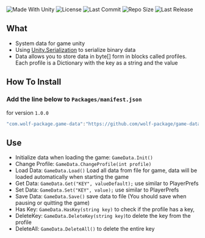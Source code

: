 <p align="left">
  <a>
    <img alt="Made With Unity" src="https://img.shields.io/badge/made%20with-Unity-57b9d3.svg?logo=Unity">
  </a>
  <a>
    <img alt="License" src="https://img.shields.io/github/license/wolf-package/game-data-unity?logo=github">
  </a>
  <a>
    <img alt="Last Commit" src="https://img.shields.io/github/last-commit/wolf-package/game-data-unity?logo=Mapbox&color=orange">
  </a>
  <a>
    <img alt="Repo Size" src="https://img.shields.io/github/repo-size/wolf-package/game-data-unity?logo=VirtualBox">
  </a>
  <a>
    <img alt="Last Release" src="https://img.shields.io/github/v/release/wolf-package/game-data-unity?include_prereleases&logo=Dropbox&color=yellow">
  </a>
</p>

## What
- System data for game unity
- Using [Unity.Serialization](https://docs.unity3d.com/Packages/com.unity.serialization@3.1/manual/index.html) to serialize binary data
- Data allows you to store data in byte[] form in blocks called profiles. Each profile is a Dictionary with the key as a string and the value
## How To Install
### Add the line below to `Packages/manifest.json`

for version `1.0.0`
```csharp
"com.wolf-package.game-data":"https://github.com/wolf-package/game-data-unity.git#1.0.0",
```
## Use

- Initialize data when loading the game: `GameData.Init()`
- Change Profile: `GameData.ChangeProfile(int profile)`
- Load Data: `GameData.Load()` Load all data from file for game, data will be loaded automatically when starting the game
- Get Data: `GameData.Get("KEY", valueDefault);` use similar to PlayerPrefs
- Set Data: `GameData.Set("KEY", value);` use similar to PlayerPrefs
- Save Data: `GameData.Save()` save data to file (You should save when pausing or quitting the game)
- Has Key: `GameData.HasKey(string key)` to check if the profile has a key,
- DeleteKey: `GameData.DeleteKey(string key)`to delete the key from the profile
- DeleteAll: `GameData.DeleteAll()` to delete the entire key